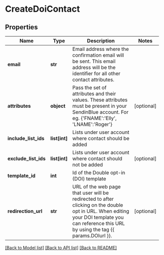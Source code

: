 # CreateDoiContact

## Properties
Name | Type | Description | Notes
------------ | ------------- | ------------- | -------------
**email** | **str** | Email address where the confirmation email will be sent. This email address will be the identifier for all other contact attributes. | 
**attributes** | **object** | Pass the set of attributes and their values. These attributes must be present in your SendinBlue account. For eg. {&#39;FNAME&#39;:&#39;Elly&#39;, &#39;LNAME&#39;:&#39;Roger&#39;} | [optional] 
**include_list_ids** | **list[int]** | Lists under user account where contact should be added | 
**exclude_list_ids** | **list[int]** | Lists under user account where contact should not be added | [optional] 
**template_id** | **int** | Id of the Double opt-in (DOI) template | 
**redirection_url** | **str** | URL of the web page that user will be redirected to after clicking on the double opt in URL. When editing your DOI template you can reference this URL by using the tag {{ params.DOIurl }}. | [optional] 

[[Back to Model list]](../README.md#documentation-for-models) [[Back to API list]](../README.md#documentation-for-api-endpoints) [[Back to README]](../README.md)


